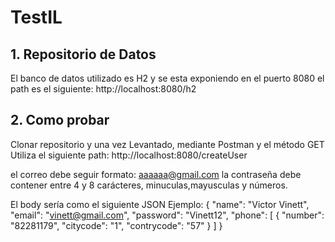 # TestIL

## 1. Repositorio de Datos
El banco de datos utilizado es H2 y se esta exponiendo en el puerto 8080
el path es el siguiente: http://localhost:8080/h2

## 2. Como probar
Clonar repositorio y una vez Levantado, mediante Postman y el método GET 
Utiliza el siguiente path: http://localhost:8080/createUser

el correo debe seguir formato: aaaaaa@gmail.com
la contraseña debe contener entre 4 y 8 carácteres, minuculas,mayusculas y números.

El body sería como el siguiente JSON Ejemplo:
{
"name": "Victor Vinett",
"email": "vinett@gmail.com",
"password": "Vinett12",
"phone": [
        {
        "number": "82281179",
        "citycode": "1",
        "contrycode": "57"
        }
]
}
